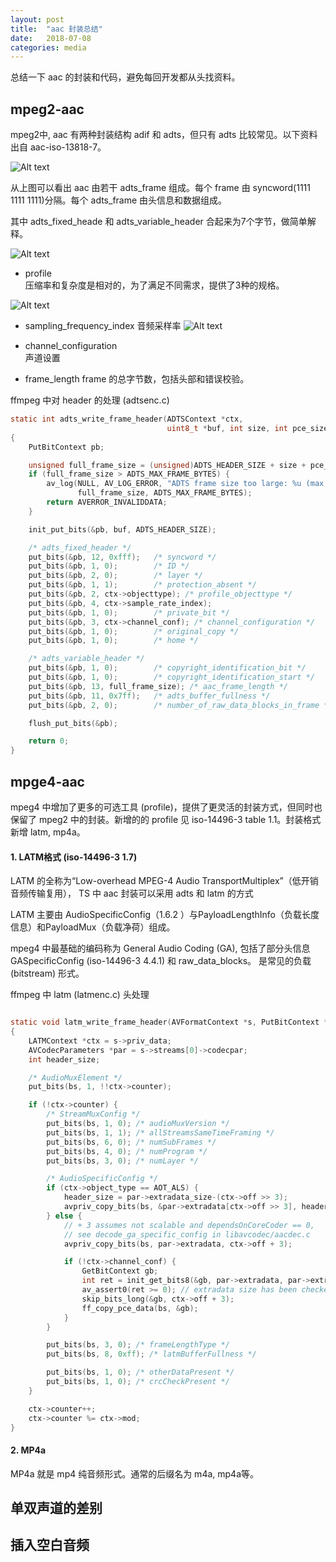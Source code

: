 ```yaml
---
layout: post
title:  "aac 封装总结"
date:   2018-07-08
categories: media
---
```

总结一下 aac 的封装和代码，避免每回开发都从头找资料。


## mpeg2-aac

mpeg2中, aac 有两种封装结构 adif 和 adts，但只有 adts 比较常见。以下资料出自
aac-iso-13818-7。

![Alt text](../_picture/2018-07-22-aac/adts-sequnce.png)

从上图可以看出 aac 由若干 adts_frame 组成。每个 frame 由 syncword(1111 1111 1111)分隔。每个 adts_frame 由头信息和数据组成。

其中 adts_fixed_heade 和 adts_variable_header 合起来为7个字节，做简单解释。

![Alt text](../_picture/2018-07-22-aac/adts-header.png)

- profile   
  压缩率和复杂度是相对的，为了满足不同需求，提供了3种的规格。

![Alt text](../_picture/2018-07-22-aac/adts-profile.png)

- sampling_frequency_index
  音频采样率
![Alt text](../_picture/2018-07-22-aac/adts-sample-rate.png)

- channel_configuration  
  声道设置

- frame_length
  frame 的总字节数，包括头部和错误校验。

ffmpeg 中对 header 的处理 (adtsenc.c)

``` C
static int adts_write_frame_header(ADTSContext *ctx,
                                   uint8_t *buf, int size, int pce_size)
{
    PutBitContext pb;

    unsigned full_frame_size = (unsigned)ADTS_HEADER_SIZE + size + pce_size;
    if (full_frame_size > ADTS_MAX_FRAME_BYTES) {
        av_log(NULL, AV_LOG_ERROR, "ADTS frame size too large: %u (max %d)\n",
               full_frame_size, ADTS_MAX_FRAME_BYTES);
        return AVERROR_INVALIDDATA;
    }

    init_put_bits(&pb, buf, ADTS_HEADER_SIZE);

    /* adts_fixed_header */
    put_bits(&pb, 12, 0xfff);   /* syncword */
    put_bits(&pb, 1, 0);        /* ID */
    put_bits(&pb, 2, 0);        /* layer */
    put_bits(&pb, 1, 1);        /* protection_absent */
    put_bits(&pb, 2, ctx->objecttype); /* profile_objecttype */
    put_bits(&pb, 4, ctx->sample_rate_index);
    put_bits(&pb, 1, 0);        /* private_bit */
    put_bits(&pb, 3, ctx->channel_conf); /* channel_configuration */
    put_bits(&pb, 1, 0);        /* original_copy */
    put_bits(&pb, 1, 0);        /* home */

    /* adts_variable_header */
    put_bits(&pb, 1, 0);        /* copyright_identification_bit */
    put_bits(&pb, 1, 0);        /* copyright_identification_start */
    put_bits(&pb, 13, full_frame_size); /* aac_frame_length */
    put_bits(&pb, 11, 0x7ff);   /* adts_buffer_fullness */
    put_bits(&pb, 2, 0);        /* number_of_raw_data_blocks_in_frame */

    flush_put_bits(&pb);

    return 0;
}
```

## mpge4-aac

mpeg4 中增加了更多的可选工具 (profile)，提供了更灵活的封装方式，但同时也保留了 mpeg2 中的封装。新增的的 profile 见 iso-14496-3 table 1.1。封装格式新增 latm, mp4a。

#### 1. LATM格式 (iso-14496-3 1.7)

LATM 的全称为“Low-overhead MPEG-4 Audio TransportMultiplex”（低开销音频传输复用），
TS 中 aac 封装可以采用 adts 和 latm 的方式

LATM 主要由 AudioSpecificConfig（1.6.2 ）与PayloadLengthInfo（负载长度信息）和PayloadMux（负载净荷）组成。

mpeg4 中最基础的编码称为 General Audio Coding (GA), 包括了部分头信息 GASpecificConfig (iso-14496-3 4.4.1) 和 raw_data_blocks。
是常见的负载 (bitstream) 形式。

ffmpeg 中 latm (latmenc.c) 头处理

```C

static void latm_write_frame_header(AVFormatContext *s, PutBitContext *bs)
{
    LATMContext *ctx = s->priv_data;
    AVCodecParameters *par = s->streams[0]->codecpar;
    int header_size;

    /* AudioMuxElement */
    put_bits(bs, 1, !!ctx->counter);

    if (!ctx->counter) {
        /* StreamMuxConfig */
        put_bits(bs, 1, 0); /* audioMuxVersion */
        put_bits(bs, 1, 1); /* allStreamsSameTimeFraming */
        put_bits(bs, 6, 0); /* numSubFrames */
        put_bits(bs, 4, 0); /* numProgram */
        put_bits(bs, 3, 0); /* numLayer */

        /* AudioSpecificConfig */
        if (ctx->object_type == AOT_ALS) {
            header_size = par->extradata_size-(ctx->off >> 3);
            avpriv_copy_bits(bs, &par->extradata[ctx->off >> 3], header_size);
        } else {
            // + 3 assumes not scalable and dependsOnCoreCoder == 0,
            // see decode_ga_specific_config in libavcodec/aacdec.c
            avpriv_copy_bits(bs, par->extradata, ctx->off + 3);

            if (!ctx->channel_conf) {
                GetBitContext gb;
                int ret = init_get_bits8(&gb, par->extradata, par->extradata_size);
                av_assert0(ret >= 0); // extradata size has been checked already, so this should not fail
                skip_bits_long(&gb, ctx->off + 3);
                ff_copy_pce_data(bs, &gb);
            }
        }

        put_bits(bs, 3, 0); /* frameLengthType */
        put_bits(bs, 8, 0xff); /* latmBufferFullness */

        put_bits(bs, 1, 0); /* otherDataPresent */
        put_bits(bs, 1, 0); /* crcCheckPresent */
    }

    ctx->counter++;
    ctx->counter %= ctx->mod;
}

```



#### 2. MP4a

MP4a 就是 mp4 纯音频形式。通常的后缀名为 m4a, mp4a等。

## 单双声道的差别
## 插入空白音频
